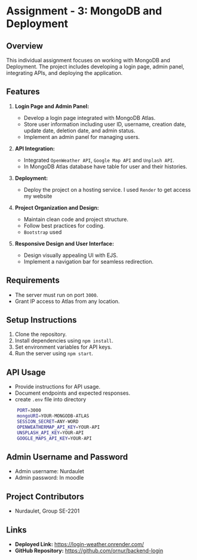 # Assignment - 3: MongoDB and Deployment

## Overview
This individual assignment focuses on working with MongoDB and Deployment. The project includes developing a login page, admin panel, integrating APIs, and deploying the application.

## Features
1. **Login Page and Admin Panel:**
   - Develop a login page integrated with MongoDB Atlas.
   - Store user information including user ID, username, creation date, update date, deletion date, and admin status.
   - Implement an admin panel for managing users.

2. **API Integration:**
   - Integrated `OpenWeather API`, `Google Map API` and `Unplash API`.
   - In MongoDB Atlas database have table for user and their histories.

3. **Deployment:**
   - Deploy the project on a hosting service. I used `Render` to get access my website
   
4. **Project Organization and Design:**
   - Maintain clean code and project structure.
   - Follow best practices for coding.
   - `Bootstrap` used
   
5. **Responsive Design and User Interface:**
   - Design visually appealing UI with EJS.
   - Implement a navigation bar for seamless redirection.

## Requirements
- The server must run on port `3000`.
- Grant IP access to Atlas from any location.

## Setup Instructions
1. Clone the repository.
2. Install dependencies using `npm install`.
3. Set environment variables for API keys.
4. Run the server using `npm start`.

## API Usage
- Provide instructions for API usage.
- Document endpoints and expected responses.
- create `.env` file into directory 
```bash
    PORT=3000
    mongoURI=YOUR-MONGODB-ATLAS
    SESSION_SECRET=ANY-WORD
    OPENWEATHERMAP_API_KEY=YOUR-API
    UNSPLASH_API_KEY=YOUR-API
    GOOGLE_MAPS_API_KEY=YOUR-API
```

## Admin Username and Password
- Admin username: Nurdaulet
- Admin password: In moodle

## Project Contributors
- Nurdaulet, Group SE-2201

## Links
- **Deployed Link:** https://login-weather.onrender.com/
- **GitHub Repository:** https://github.com/ornur/backend-login
